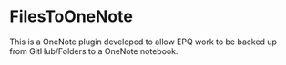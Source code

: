 # FilesToOneNote
This is a OneNote plugin developed to allow EPQ work to be backed up from GitHub/Folders to a OneNote notebook.

